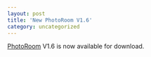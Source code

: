 ```yaml
---
layout: post
title: 'New PhotoRoom V1.6'
category: uncategorized
---
```


[PhotoRoom](http://photoroom.sf.net/) V1.6 is now available for download.

